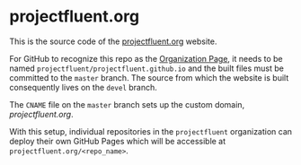 projectfluent.org
=================

This is the source code of the [projectfluent.org][] website.

For GitHub to recognize this repo as the [Organization Page][], it needs to be
named `projectfluent/projectfluent.github.io` and the built files must be
committed to the `master` branch.  The source from which the website is built
consequently lives on the `devel` branch.

The `CNAME` file on the `master` branch sets up the custom domain,
_projectfluent.org_.

With this setup, individual repositories in the `projectfluent` organization
can deploy their own GitHub Pages which will be accessible at
`projectfluent.org/<repo_name>`.

[projectfluent.org]: http://projectfluent.org
[Organization Page]: https://help.github.com/articles/user-organization-and-project-pages/
